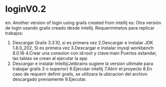 # loginV0.2
en:
Another version of login using grails created from intellij
es:
Otra versión de login usando grails creado desde intellij.
Requeriminetos para replicar trabajos:
1. Descargar Grails 3.3.10, si es primera vez
2.Descargar e instalar JDK 1.8.0_202, Si es primera vez
3.Descargar e instalar mysql workbench 8.0.16
4.Crear una conexion con id:root y clave:main Puertos estandar, las tablas se crean al ejecutar la app
5. Descargar e instalar Intellij(Jetbrains sugiere la version ultimate para trabajar grails 3 o superior)
6.Ejecutar intellij
7.Abrir el proyecto
8.En caso de requerir definir grails, se utilizara la ubicacion del archivo descargado previamente
9.Ejecutar.
